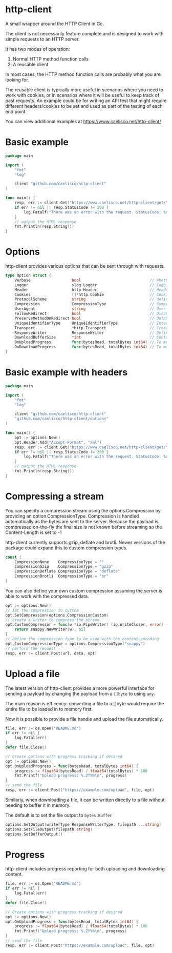 # http-client
A small wrapper around the HTTP Client in Go.

The client is not necessarily feature complete and is designed to work with simple requests to an HTTP server.

It has two modes of operation: 
1. Normal HTTP method function calls
2. A reusable client

In most cases, the HTTP method function calls are probably what you are looking for.

The reusable client is typically more useful in scenarios where you need to work with cookies, or in scenarios where it will be useful to keep track of past requests. An example could be for writing an API test that might require different headers/cookies to be set and used as part of the testing of each end point.

You can view additional examples at https://www.caelisco.net/http-client/

# Basic example
```go
package main

import (
	"fmt"
	"log"

	client "github.com/caelisco/http-client"
)

func main() {
	resp, err := client.Get("https://www.caelisco.net/http-client/get/")
	if err != nil || resp.StatusCode != 200 {
		log.Fatalf("There was an error with the request. StatusCode: %d Error: %s", resp.StatusCode, err)
	}
	// output the HTML response
	fmt.Println(resp.String())
}
```

# Options
http-client provides various options that can be sent through with requests.

```go
type Option struct {
	Verbose                  bool                              // Whether logging should be verbose or not
	Logger                   slog.Logger                       // Logging - default uses the slog TextHandler
	Header                   http.Header                       // Headers to be included in the request
	Cookies                  []*http.Cookie                    // Cookies to be included in the request
	ProtocolScheme           string                            // define a custom protocol scheme. It defaults to https
	Compression              CompressionType                   // CompressionType to use: none, gzip, deflate or brotli
	UserAgent                string                            // User Agent to send with requests
	FollowRedirect           bool                              // Disable or enable redirects. Default is true i.e.: follow redirects
	PreserveMethodOnRedirect bool                              // Default is true
	UniqueIdentifierType     UniqueIdentifierType              // Internal trace or identifier for the request
	Transport                *http.Transport                   // Create our own default transport
	ResponseWriter           ResponseWriter                    // Define the type of response writer
	DownloadBufferSize       *int                              // Control the size of the buffer when downloading a file
	OnUploadProgress         func(bytesRead, totalBytes int64) // To monitor and track progress when uploading
	OnDownloadProgress       func(bytesRead, totalBytes int64) // To monitor and track progress when downloading
}
```

# Basic example with headers
```go
package main

import (
	"fmt"
	"log"

	client "github.com/caelisco/http-client"
	"github.com/caelisco/http-client/options"
)

func main() {
	opt := options.New()
	opt.Header.Add("Accept-Format", "xml")
	resp, err := client.Get("https://www.caelisco.net/http-client/get/", opt)
	if err != nil || resp.StatusCode != 200 {
		log.Fatalf("There was an error with the request. StatusCode: %d Error: %s", resp.StatusCode, err)
	}
	// output the HTML response
	fmt.Println(resp.String())
}
```

# Compressing a stream
You can specify a compression stream using the options.Compression by providing an option.CompressionType. Compression is handled automatically as the bytes are sent to the server. Because the payload is compressed on-the-fly the final size is not known before streaming so the Content-Length is set to -1

http-client currently supports gzip, deflate and brotli. Newer versions of the package could expand this to custom compression types.

```go
const (
	CompressionNone    CompressionType = ""
	CompressionGzip    CompressionType = "gzip"
	CompressionDeflate CompressionType = "deflate"
	CompressionBrotli  CompressionType = "br"
)
```

You can also define your own custom compression assuming the server is able to work with the compressed data.

```go
opt := options.New()
// set the compression to custom
opt.SetCompression(options.CompressionCustom)
// create a writer to compress the stream
opt.CustomCompressor = func(w *io.PipeWriter) (io.WriteCloser, error) {
	return snappy.NewWriter(w), nil
}
// define the compression type to be used with the content-encoding
opt.CustomCompressionType = options.CompressionType("snappy")
// perform the request
resp, err := client.Post(url, data, opt)
```

# Upload a file
The latest version of http-client provides a more powerful interface for sending a payload by changing the payload from a `[]byte` to using `any`.

The main reason is efficency: converting a file to a []byte would require the entire file to be loaded in to memory first.

Now it is possible to provide a file handle and upload the file automatically.

```go
file, err := os.Open("README.md")
if err != nil {
    log.Fatal(err)
}
defer file.Close()

// Create options with progress tracking if desired
opt := options.New()
opt.OnUploadProgress = func(bytesRead, totalBytes int64) {
    progress := float64(bytesRead) / float64(totalBytes) * 100
    fmt.Printf("Upload progress: %.2f%%\n", progress)
}
// send the file
resp, err := client.Post("https://example.com/upload", file, opt)
```
Similarly, when downloading a file, it can be written directly to a file without needing to buffer it in memory.

The default is to set the file output to `bytes.Buffer`

```go
options.SetOutput(writerType ResponseWriterType, filepath ...string)
options.SetFileOutput(filepath string)
options.SetBufferOutput()
```

# Progress
http-client includes progress reporting for both uploading and downloading content.

```go
file, err := os.Open("README.md")
if err != nil {
    log.Fatal(err)
}
defer file.Close()

// Create options with progress tracking if desired
opt := options.New()
opt.OnUploadProgress = func(bytesRead, totalBytes int64) {
    progress := float64(bytesRead) / float64(totalBytes) * 100
    fmt.Printf("Upload progress: %.2f%%\n", progress)
}
// send the file
resp, err := client.Post("https://example.com/upload", file, opt)
```

